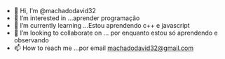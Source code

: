 - 👋 Hi, I’m @machadodavid32
- 👀 I’m interested in ...aprender programação
- 🌱 I’m currently learning ...Estou aprendendo c++ e javascript
- 💞️ I’m looking to collaborate on ... por enquanto estou só aprendendo e observando
- 📫 How to reach me ...por email machadodavid32@gmail.com 

<!---
machadodavid32/machadodavid32 is a ✨ special ✨ repository because its `README.md` (this file) appears on your GitHub profile.
You can click the Preview link to take a look at your changes.
--->
